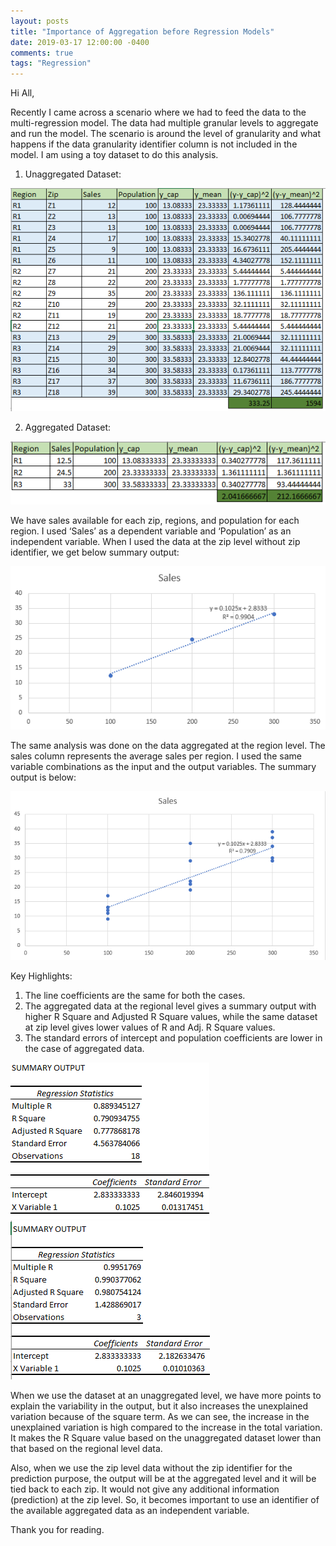 ```yaml
---
layout: posts
title: "Importance of Aggregation before Regression Models"
date: 2019-03-17 12:00:00 -0400
comments: true
tags: "Regression"
---
```


Hi All,

Recently I came across a scenario where we had to feed the data to the multi-regression model. 
The data had multiple granular levels to aggregate and run the model. The scenario is around 
the level of granularity and what happens if the data granularity identifier column is not 
included in the model. I am using a toy dataset to do this analysis.

1. Unaggregated Dataset:

![center](/images/1.PNG)

2. Aggregated Dataset:

![center](/images/2.PNG)

We have sales available for each zip, regions, and population for each region. I used ‘Sales’ as
a dependent variable and ‘Population’ as an independent variable. When I used the data at the zip
level without zip identifier, we get below summary output:

![center](/images/3.PNG)

The same analysis was done on the data aggregated at the region level. The sales column represents 
the average sales per region. I used the same variable combinations as the input and the output 
variables. The summary output is below:

![center](/images/4.PNG)

Key Highlights:

1. The line coefficients are the same for both the cases.
2. The aggregated data at the regional level gives a summary output with higher R Square and Adjusted
R Square values, while the same dataset at zip level gives lower values of R and Adj. R Square values.
3. The standard errors of intercept and population coefficients are lower in the case of aggregated data.

![center](/images/5.PNG)
![center](/images/6.PNG)

When we use the dataset at an unaggregated level, we have more points to explain the variability in 
the output, but it also increases the unexplained variation because of the square term. As we can see,
the increase in the unexplained variation is high compared to the increase in the total variation.
It makes the R Square value based on the unaggregated dataset lower than that based on the regional level 
data.

Also, when we use the zip level data without the zip identifier for the prediction purpose, the output will
be at the aggregated level and it will be tied back to each zip. It would not give any additional information 
(prediction) at the zip level. So, it becomes important to use an identifier of the available aggregated data
as an independent variable.

Thank you for reading.
